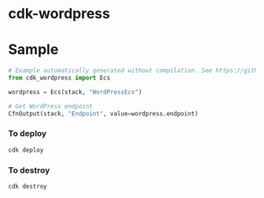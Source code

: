 # cdk-wordpress

# Sample

```python
# Example automatically generated without compilation. See https://github.com/aws/jsii/issues/826
from cdk_wordpress import Ecs

wordpress = Ecs(stack, "WordPressEcs")

# Get WordPress endpoint
CfnOutput(stack, "Endpoint", value=wordpress.endpoint)
```

### To deploy

```bash
cdk deploy
```

### To destroy

```bash
cdk destroy
```

